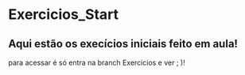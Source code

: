 ﻿# Exercicios_Start

 <h2>Aqui estão os execícios iniciais feito em aula!</h2>
 <p>para acessar é só entra na branch Exercicios e ver ; )!</p>

